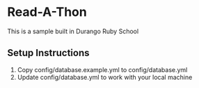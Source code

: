 # Read-A-Thon

This is a sample built in Durango Ruby School

## Setup Instructions

1. Copy config/database.example.yml to config/database.yml
2. Update config/database.yml to work with your local machine